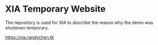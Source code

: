 # XIA Temporary Website

The repository is used for XIA to describe the reason why the demo was shutdown temporary.

<https://xia.randychen.tk>
